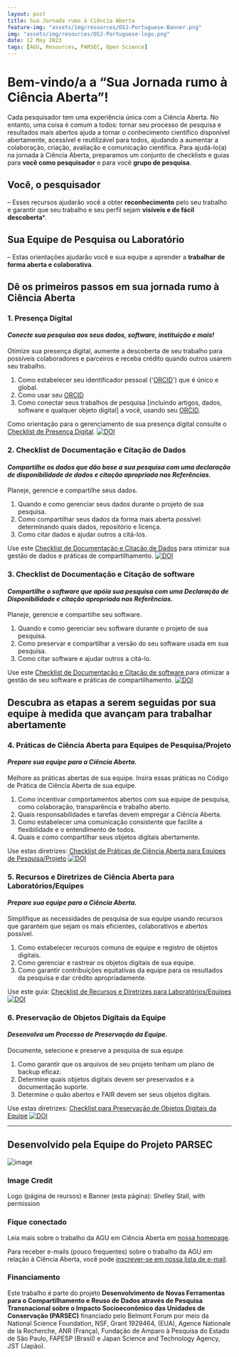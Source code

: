 ```yaml
---
layout: post
title: Sua Jornada rumo à Ciência Aberta
feature-img: "assets/img/resources/OSJ-Portuguese-Banner.png"
img: "assets/img/resources/OSJ-Portuguese-logo.png"
date: 12 May 2023
tags: [AGU, Resources, PARSEC, Open Science]
---
```



# Bem-vindo/a a “Sua Jornada rumo à Ciência Aberta”!
Cada pesquisador tem uma experiência única com a Ciência Aberta. No entanto, uma coisa é comum a todos: tornar seu processo de pesquisa e resultados mais abertos ajuda a tornar o conhecimento científico disponível abertamente, acessível e reutilizável para todos, ajudando a aumentar a colaboração, criação, avaliação e comunicação científica.
Para ajudá-lo(a) na jornada à Ciência Aberta, preparamos um conjunto de checklists e guias para **você como pesquisador** e para você **grupo de pesquisa**.
## Você, o pesquisador
– Esses recursos ajudarão você a obter **reconhecimento** pelo seu trabalho e garantir que seu trabalho e seu perfil sejam **visíveis e de fácil descoberta***.
## Sua Equipe de Pesquisa ou Laboratório
– Estas orientações ajudarão você e sua equipe a aprender a **trabalhar de forma aberta e colaborativa**.
## Dê os primeiros passos em sua jornada rumo à Ciência Aberta

### 1. Presença Digital

#### _Conecte sua pesquisa aos seus dados, software, instituição e mais!_
 
Otimize sua presença digital, aumente a descoberta de seu trabalho para possíveis colaboradores e parceiros e receba crédito quando outros usarem seu trabalho.
1.   Como estabelecer seu identificador pessoal ('[ORCID](https://orcid.org/)') que é único e global.
2.   Como usar seu [ORCID](https://orcid.org/)
3.   Como conectar seus trabalhos de pesquisa [incluindo artigos, dados, software e qualquer objeto digital] a você, usando seu [ORCID](https://orcid.org/).
 
Como orientação para o gerenciamento de sua presença digital consulte o [Checklist de Presença Digital](https://doi.org/10.5281/zenodo.7845372).  [![DOI](https://zenodo.org/badge/DOI/10.5281/zenodo.7845372.svg)](https://doi.org/10.5281/zenodo.7845372)
 
### 2. Checklist de Documentação e Citação de Dados
 
#### _Compartilhe os dados que dão base a sua pesquisa com uma declaração de disponibilidade de dados e citação apropriada nas Referências._

Planeje, gerencie e compartilhe seus dados.  

1.   Quando e como gerenciar seus dados durante o projeto de sua pesquisa.
2.   Como compartilhar seus dados da forma mais aberta possível: determinando quais dados, repositório e licença.
3.   Como citar dados e ajudar outros a citá-los.
 
Use este [Checklist de Documentação e Citação de Dados](https://doi.org/10.5281/zenodo.7845376) para otimizar sua gestão de dados e práticas de compartilhamento. [![DOI](https://zenodo.org/badge/DOI/10.5281/zenodo.7845376.svg)](https://doi.org/10.5281/zenodo.7845376)
 
### 3. Checklist de Documentação e Citação de software 
 
#### _Compartilhe o software que apóia sua pesquisa com uma Declaração de Disponibilidade e citação apropriada nas Referências._
 
Planeje, gerencie e compartilhe seu software.
 
1.   Quando e como gerenciar seu software durante o projeto de sua pesquisa.
2.   Como preservar e compartilhar a versão do seu software usada em sua pesquisa.
3.   Como citar software e ajudar outros a citá-lo.
  
Use este [Checklist de Documentação e Citação de software ](https://doi.org/10.5281/zenodo.7845378) para otimizar a gestão de seu software e práticas de compartilhamento. [![DOI](https://zenodo.org/badge/DOI/10.5281/zenodo.7845378.svg)](https://doi.org/10.5281/zenodo.7845378)
 

## Descubra as etapas a serem seguidas por sua equipe à medida que avançam para trabalhar abertamente
 
### 4. Práticas de Ciência Aberta para Equipes de Pesquisa/Projeto
 
#### _Prepare sua equipe para a Ciência Aberta._
 
Melhore as práticas abertas de sua equipe. Insira essas práticas no Código de Prática de Ciência Aberta de sua equipe.
 
1.   Como incentivar comportamentos abertos com sua equipe de pesquisa, como colaboração, transparência e trabalho aberto.
2.   Quais responsabilidades e tarefas devem empregar a Ciência Aberta.
3.  Como estabelecer uma comunicação consistente que facilite a flexibilidade e o entendimento de todos. 
4.   Quais e como compartilhar seus objetos digitais abertamente.
 
Use estas diretrizes: [Checklist de Práticas de Ciência Aberta para Equipes de Pesquisa/Projeto](https://doi.org/10.5281/zenodo.7995395)  [![DOI](https://zenodo.org/badge/DOI/10.5281/zenodo.7995395.svg)](https://doi.org/10.5281/zenodo.7995395)
 
### 5. Recursos e Diretrizes de Ciência Aberta para Laboratórios/Equipes
 
#### _Prepare sua equipe para a Ciência Aberta._
 
Simplifique as necessidades de pesquisa de sua equipe usando recursos que garantem que sejam os mais eficientes, colaborativos e abertos possível.
 
1.   Como estabelecer recursos comuns de equipe e registro de objetos digitais.
2.   Como gerenciar e rastrear os objetos digitais de sua equipe.
3.   Como garantir contribuições equitativas da equipe para os resultados da pesquisa e dar crédito apropriadamente.
 
Use este guia: [Checklist de Recursos e Diretrizes para Laboratórios/Equipes](https://doi.org/10.5281/zenodo.7995397)  [![DOI](https://zenodo.org/badge/DOI/10.5281/zenodo.7995397.svg)](https://doi.org/10.5281/zenodo.7995397)
  
### 6. Preservação de Objetos Digitais da Equipe
 
#### _Desenvolva um Processo de Preservação da Equipe._
 
Documente, selecione e preserve a pesquisa de sua equipe.
1.   Como garantir que os arquivos de seu projeto tenham um plano de backup eficaz.
2.   Determine quais objetos digitais devem ser preservados e a documentação suporte.
3.   Determine o quão abertos e FAIR devem ser seus objetos digitais.

Use estas diretrizes: [Checklist para Preservação de Objetos Digitais da Equipe](https://doi.org/10.5281/zenodo.7995399)  [![DOI](https://zenodo.org/badge/DOI/10.5281/zenodo.7995399.svg)](https://doi.org/10.5281/zenodo.7995399)

---
 
## Desenvolvido pela Equipe do Projeto PARSEC
![image](https://user-images.githubusercontent.com/113625013/206821607-d5ad3f16-cc73-44fe-87c3-9df3ea68fe38.png)
 
### Image Credit
 
Logo (página de reursos) e Banner (esta página): Shelley Stall, with permission 
 
### Fique conectado
Leia mais sobre o trabalho da AGU em Ciência Aberta em [nossa homepage](https://www.agu.org/open-science).
 
Para receber e-mails (pouco frequentes) sobre o trabalho da AGU em relação à Ciência Aberta, você pode [inscrever-se em nossa lista de e-mail](https://forms.monday.com/forms/b4284b3ea07f6e4d801f03451d5f7ac4?r=use1).
 
### Financiamento
Este trabalho é parte do projeto **Desenvolvimento de Novas Ferramentas para o Compartilhamento e Reuso de Dados através de Pesquisa Transnacional sobre o Impacto Socioeconômico das Unidades de Conservação (PARSEC)** financiado pelo Belmont Forum por meio da National Science Foundation, NSF, Grant 1929464, (EUA), Agence Nationale de la Recherche, ANR (França), Fundação de Amparo à Pesquisa do Estado de São Paulo, FAPESP (Brasil) e Japan Science and Technology Agency, JST (Japão).

